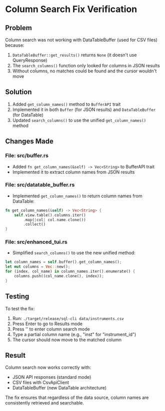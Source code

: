 # Column Search Fix Verification

## Problem
Column search was not working with DataTableBuffer (used for CSV files) because:
1. `DataTableBuffer::get_results()` returns `None` (it doesn't use QueryResponse)
2. The `search_columns()` function only looked for columns in JSON results
3. Without columns, no matches could be found and the cursor wouldn't move

## Solution
1. Added `get_column_names()` method to `BufferAPI` trait
2. Implemented it in both `Buffer` (for JSON results) and `DataTableBuffer` (for DataTable)
3. Updated `search_columns()` to use the unified `get_column_names()` method

## Changes Made

### File: src/buffer.rs
- Added `fn get_column_names(&self) -> Vec<String>` to BufferAPI trait
- Implemented it to extract column names from JSON results

### File: src/datatable_buffer.rs
- Implemented `get_column_names()` to return column names from DataTable:
```rust
fn get_column_names(&self) -> Vec<String> {
    self.view.table().columns.iter()
        .map(|col| col.name.clone())
        .collect()
}
```

### File: src/enhanced_tui.rs
- Simplified `search_columns()` to use the new unified method:
```rust
let column_names = self.buffer().get_column_names();
let mut columns = Vec::new();
for (index, col_name) in column_names.iter().enumerate() {
    columns.push((col_name.clone(), index));
}
```

## Testing
To test the fix:
1. Run: `./target/release/sql-cli data/instruments.csv`
2. Press Enter to go to Results mode
3. Press '\' to enter column search mode
4. Type a partial column name (e.g., "inst" for "instrument_id")
5. The cursor should now move to the matched column

## Result
Column search now works correctly with:
- JSON API responses (standard mode)
- CSV files with CsvApiClient
- DataTableBuffer (new DataTable architecture)

The fix ensures that regardless of the data source, column names are consistently retrieved and searchable.
